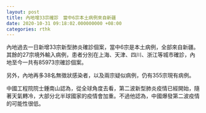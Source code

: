 ```yaml
---
layout: post
title: 內地增33宗確診　當中6宗本土病例來自新疆
date: 2020-10-31 09:18:02.000000000 +08:00
categories: rthk
---
```


內地過去一日新增33宗新型肺炎確診個案，當中6宗是本土病例，全部來自新疆。其餘的27宗境外輸入病例，患者分別在上海、天津、四川、浙江等城市確診，內地至今一共有85973宗確診個案。

另外，內地再多38名無徵狀感染者，以及兩宗疑似病例，仍有355宗現有病例。

中國工程院院士鍾南山認為，從全球角度去看，第二波新型肺炎疫情已經開始，隨著天氣轉冷，大部分北半球國家的疫情會加重。不過他認為，中國爆發第二波疫情的可能性很低。
